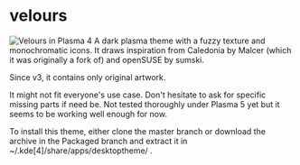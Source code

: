 # velours
![Velours in Plasma 4](https://github.com/obnosim/velours/blob/packaged/velours3.png?raw=true "Velours in Plasma 4")
A dark plasma theme with a fuzzy texture and monochromatic icons.
It draws inspiration from Caledonia by Malcer (which it was originally a fork of) and openSUSE by sumski.

Since v3, it contains only original artwork.

It might not fit everyone's use case. Don't hesitate to ask for specific missing parts if need be.
Not tested thoroughly under Plasma 5 yet but it seems to be working well enough for now.

To install this theme, either clone the master branch or download the archive in the Packaged branch and extract it in ~/.kde[4]/share/apps/desktoptheme/ .
